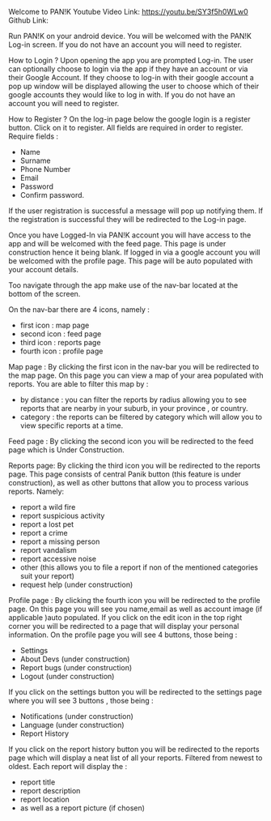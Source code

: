 Welcome to PAN!K
Youtube Video Link: https://youtu.be/SY3f5h0WLw0
Github Link: 

Run PAN!K on your android device. You will be welcomed with the PAN!K Log-in screen. If you do not have an account you will need to register. 

How to Login ? 
Upon opening the app you are prompted Log-in. The user can optionally choose to login via the app if they have an account or via their Google Account. If they choose to log-in with their google account a pop up window will be displayed allowing the user to choose which of their google accounts they would like to log in with. If you do not have an account you will need to register.

How to Register ? 
On the log-in page below the google login is a register button. Click on it to register. All fields are required in order to register. Require fields :
- Name 
- Surname 
- Phone Number 
- Email
- Password 
- Confirm password.

If the user registration is successful a message will pop up notifying them. If the registration is successful they will be redirected to the Log-in page. 

Once you have Logged-In via PAN!K account you will have access to the app and will be welcomed with the feed page. This page is under construction hence it being blank. If logged in via a google account you will be welcomed with the profile page. This page will be auto populated with your account details.

Too navigate through the app make use of the nav-bar located at the bottom of the screen.

On the nav-bar there are 4 icons, namely :
- first icon : map page 
- second icon : feed page
- third icon : reports page
- fourth icon : profile page

Map page : 
By clicking the first icon in the nav-bar you will be redirected to the map page. On this page you can view a map of your area populated with reports. You are able to filter this map by : 
- by distance : you can filter the reports by radius allowing you to see reports that are nearby in your suburb, in your province , or country.
- category : the reports can be filtered by category which will allow you to view specific reports at a time. 

Feed page :
By clicking the second icon you will be redirected to the feed page which is Under Construction.

Reports page:
By clicking the third icon you will be redirected to the reports page. This page consists of central Panik button (this feature is under construction), as well as other buttons that allow you to process various reports. Namely:
- report a wild fire
- report suspicious activity 
- report a lost pet 
- report a crime 
- report a missing person 
- report vandalism 
- report accessive noise 
- other (this allows you to file a report if non of the mentioned categories suit your report)
- request help (under construction) 

Profile page :
By clicking the fourth icon you will be redirected to the profile page. On this page you will see you name,email as well as account image (if applicable )auto populated. If you click on the edit icon in the top right corner you will be redirected to a page that will display your personal information.
On the profile page you will see 4 buttons, those being :
- Settings 
- About Devs (under construction)
- Report bugs (under construction)
- Logout (under construction)

If you click on the settings button you will be redirected to the settings page where you will see 3 buttons , those being : 
- Notifications (under construction)
- Language (under construction)
- Report History

If you click on the report history button you will be redirected to the reports page which will display a neat list of all your reports. Filtered from newest to oldest. Each report will display the :
- report title 
- report description 
- report location 
- as well as a report picture (if chosen)
